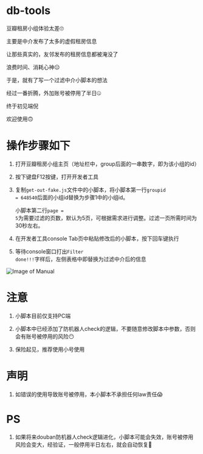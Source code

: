 # db-tools

豆瓣租房小组体验太差:roll_eyes:

主要是中介发布了太多的虚假租房信息

让那些真实的，友邻发布的租房信息都被淹没了

浪费时间、消耗心神:expressionless:

于是，就有了写一个过滤中介小脚本的想法

经过一番折腾，外加账号被停用了半日:zipper_mouth_face:

终于初见端倪

欢迎使用:upside_down_face:



# 操作步骤如下

1. 打开豆瓣租房小组主页（地址栏中，group后面的一串数字，即为该小组的id）

2. 按下键盘F12按键，打开开发者工具

3. 复制<code>get-out-fake.js</code>文件中的小脚本，将小脚本第一行<code>groupid = 648540</code>后面的小组id替换为步骤1中的小组id。

    小脚本第二行<code>page = 5</code>为需要过滤的页数，默认为5页，可根据需求进行调整。过滤一页所需时间为30秒左右。
  
4. 在开发者工具console Tab页中粘贴修改后的小脚本，按下回车键执行

5. 等待console窗口打出<code>Filter done!!!</code>字样后，左侧表格中即替换为过滤中介后的信息

![Image of Manual](https://github.com/code-savior/db-tools/blob/main/manual.gif)

# 注意

  1. 小脚本目前仅支持PC端
  
  2. 小脚本中已经添加了防机器人check的逻辑，不要随意修改脚本中参数，否则会有账号被停用的风险:no_mouth:
  
  3. 保险起见，推荐使用小号使用
  
  
# 声明

  1. 如错误的使用导致账号被停用，本小脚本不承担任何law责任:scream:
  
  
# PS

  1. 如果将来douban防机器人check逻辑进化，小脚本可能会失效，账号被停用风险会变大，经验证，一般停用半日左右，就会自动恢复:zany_face:
  
